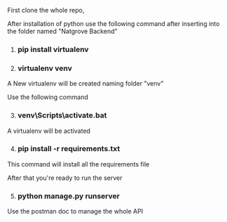First clone the whole repo,

After installation of python use the following command after inserting into the folder named "Natgrove Backend"
1. ### pip install virtualenv ###
2. ### virtualenv venv ###
A New virtualenv will be created naming folder "venv"

Use the following command

3. ### venv\Scripts\activate.bat ###

A virtualenv will be activated

4. ### pip install -r requirements.txt ###
This command will install all the requirements file

After that you're ready to run the server

5. ### python manage.py runserver ###

Use the postman doc to manage the whole API
